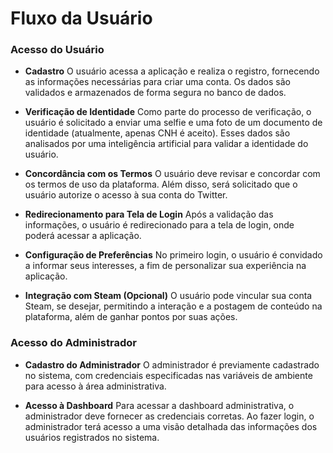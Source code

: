 # **Fluxo da Usuário**

### **Acesso do Usuário**

- **Cadastro**
O usuário acessa a aplicação e realiza o registro, fornecendo as informações necessárias para criar uma conta. Os dados são validados e armazenados de forma segura no banco de dados.

- **Verificação de Identidade**
Como parte do processo de verificação, o usuário é solicitado a enviar uma selfie e uma foto de um documento de identidade (atualmente, apenas CNH é aceito). Esses dados são analisados por uma inteligência artificial para validar a identidade do usuário.

- **Concordância com os Termos**
O usuário deve revisar e concordar com os termos de uso da plataforma. Além disso, será solicitado que o usuário autorize o acesso à sua conta do Twitter.

- **Redirecionamento para Tela de Login**
Após a validação das informações, o usuário é redirecionado para a tela de login, onde poderá acessar a aplicação.

- **Configuração de Preferências**
No primeiro login, o usuário é convidado a informar seus interesses, a fim de personalizar sua experiência na aplicação.

- **Integração com Steam (Opcional)**
O usuário pode vincular sua conta Steam, se desejar, permitindo a interação e a postagem de conteúdo na plataforma, além de ganhar pontos por suas ações.

### Acesso do Administrador

- **Cadastro do Administrador**
O administrador é previamente cadastrado no sistema, com credenciais especificadas nas variáveis de ambiente para acesso à área administrativa.

- **Acesso à Dashboard**
Para acessar a dashboard administrativa, o administrador deve fornecer as credenciais corretas. Ao fazer login, o administrador terá acesso a uma visão detalhada das informações dos usuários registrados no sistema.